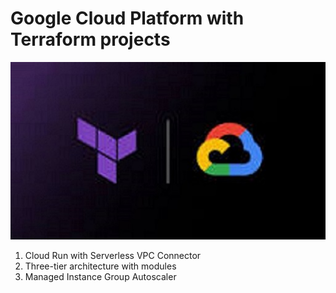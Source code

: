 # Google Cloud Platform with Terraform projects


![img](Terraform_gcp.png)





1. Cloud Run with Serverless VPC Connector
2. Three-tier architecture with modules
3. Managed Instance Group Autoscaler
